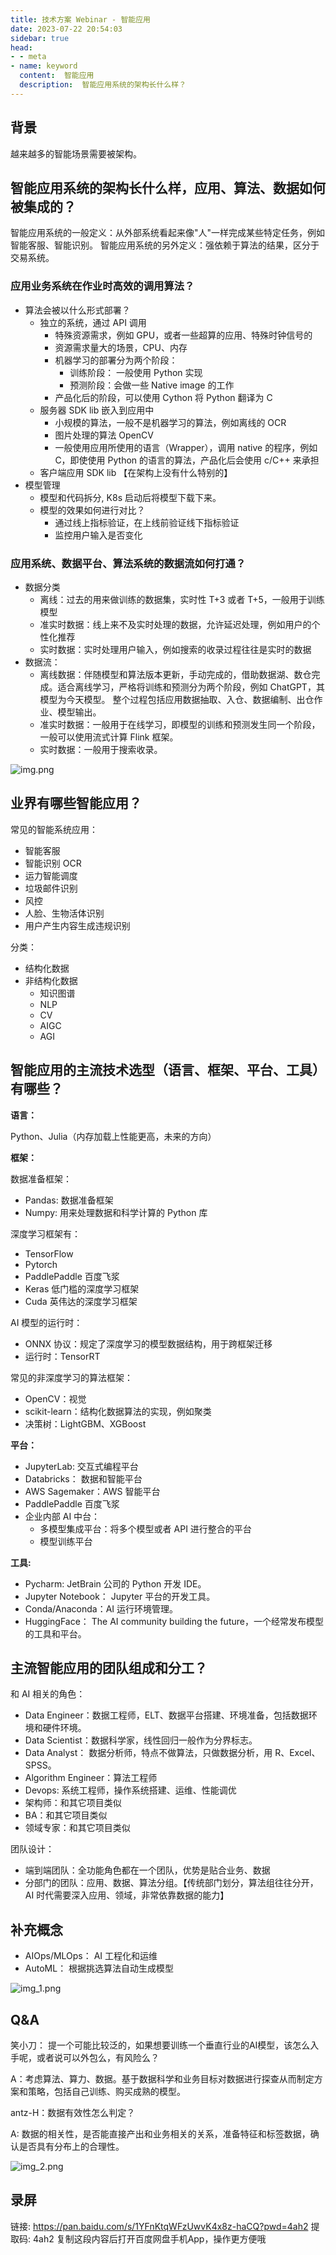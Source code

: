 ```yaml
---
title: 技术方案 Webinar - 智能应用
date: 2023-07-22 20:54:03
sidebar: true
head:
- - meta
- name: keyword
  content:  智能应用
  description:  智能应用系统的架构长什么样？
---
```


## 背景

越来越多的智能场景需要被架构。

## 智能应用系统的架构长什么样，应用、算法、数据如何被集成的？

智能应用系统的一般定义：从外部系统看起来像"人"一样完成某些特定任务，例如智能客服、智能识别。
智能应用系统的另外定义：强依赖于算法的结果，区分于交易系统。

### 应用业务系统在作业时高效的调用算法？

- 算法会被以什么形式部署？
  - 独立的系统，通过 API 调用
    - 特殊资源需求，例如 GPU，或者一些超算的应用、特殊时钟信号的
    - 资源需求量大的场景，CPU、内存
    - 机器学习的部署分为两个阶段：
      - 训练阶段： 一般使用 Python 实现
      - 预测阶段：会做一些 Native image 的工作
    - 产品化后的阶段，可以使用 Cython 将 Python 翻译为 C 
  - 服务器 SDK lib 嵌入到应用中
    - 小规模的算法，一般不是机器学习的算法，例如离线的 OCR
    - 图片处理的算法 OpenCV
    - 一般使用应用所使用的语言（Wrapper），调用 native 的程序，例如 C，即使使用 Python 的语言的算法，产品化后会使用 c/C++ 来承担
  - 客户端应用 SDK lib 【在架构上没有什么特别的】
- 模型管理
  - 模型和代码拆分, K8s 启动后将模型下载下来。
  - 模型的效果如何进行对比？
    - 通过线上指标验证，在上线前验证线下指标验证
    - 监控用户输入是否变化


### 应用系统、数据平台、算法系统的数据流如何打通？

- 数据分类
  - 离线：过去的用来做训练的数据集，实时性 T+3 或者 T+5，一般用于训练模型
  - 准实时数据：线上来不及实时处理的数据，允许延迟处理，例如用户的个性化推荐
  - 实时数据：实时处理用户输入，例如搜索的收录过程往往是实时的数据
- 数据流：
  - 离线数据：伴随模型和算法版本更新，手动完成的，借助数据湖、数仓完成。适合离线学习，严格将训练和预测分为两个阶段，例如 ChatGPT，其模型为今天模型。 整个过程包括应用数据抽取、入仓、数据编制、出仓作业、模型输出。
  - 准实时数据：一般用于在线学习，即模型的训练和预测发生同一个阶段，一般可以使用流式计算 Flink 框架。 
  - 实时数据：一般用于搜索收录。

![img.png](./java-solution-webinar-33/img.png)

## 业界有哪些智能应用？

常见的智能系统应用：

- 智能客服
- 智能识别 OCR
- 运力智能调度
- 垃圾邮件识别
- 风控
- 人脸、生物活体识别
- 用户产生内容生成违规识别

分类：

- 结构化数据
- 非结构化数据
  - 知识图谱
  - NLP
  - CV
  - AIGC
  - AGI

## 智能应用的主流技术选型（语言、框架、平台、工具）有哪些？

**语言：**

Python、Julia（内存加载上性能更高，未来的方向）

**框架：**

数据准备框架： 

- Pandas: 数据准备框架
- Numpy: 用来处理数据和科学计算的 Python 库

深度学习框架有： 

  - TensorFlow
  - Pytorch
  - PaddlePaddle 百度飞浆
  - Keras 低门槛的深度学习框架
  - Cuda 英伟达的深度学习框架

AI 模型的运行时：

- ONNX 协议：规定了深度学习的模型数据结构，用于跨框架迁移
- 运行时：TensorRT

常见的非深度学习的算法框架：

- OpenCV：视觉
- scikit-learn：结构化数据算法的实现，例如聚类
- 决策树：LightGBM、XGBoost

**平台：**

- JupyterLab: 交互式编程平台
- Databricks： 数据和智能平台
- AWS Sagemaker：AWS 智能平台
- PaddlePaddle 百度飞浆
- 企业内部 AI 中台：
  - 多模型集成平台：将多个模型或者 API 进行整合的平台
  - 模型训练平台

**工具:**

- Pycharm:  JetBrain 公司的 Python 开发 IDE。
- Jupyter Notebook： Jupyter 平台的开发工具。
- Conda/Anaconda：AI 运行环境管理。 
- HuggingFace： The AI community building the future，一个经常发布模型的工具和平台。

## 主流智能应用的团队组成和分工？

和 AI 相关的角色： 

- Data Engineer：数据工程师，ELT、数据平台搭建、环境准备，包括数据环境和硬件环境。
- Data Scientist：数据科学家，线性回归一般作为分界标志。
- Data Analyst： 数据分析师，特点不做算法，只做数据分析，用 R、Excel、SPSS。
- Algorithm Engineer：算法工程师
- Devops: 系统工程师，操作系统搭建、运维、性能调优
- 架构师：和其它项目类似
- BA：和其它项目类似
- 领域专家：和其它项目类似

团队设计：

- 端到端团队：全功能角色都在一个团队，优势是贴合业务、数据
- 分部门的团队：应用、数据、算法分组。【传统部门划分，算法组往往分开，AI 时代需要深入应用、领域，非常依靠数据的能力】

## 补充概念

- AIOps/MLOps： AI 工程化和运维
- AutoML： 根据挑选算法自动生成模型

![img_1.png](./java-solution-webinar-33/img_1.png)


## Q&A

笑小刀： 提一个可能比较泛的，如果想要训练一个垂直行业的AI模型，该怎么入手呢，或者说可以外包么，有风险么？

A：考虑算法、算力、数据。基于数据科学和业务目标对数据进行探查从而制定方案和策略，包括自己训练、购买成熟的模型。

antz-H：数据有效性怎么判定？

A: 数据的相关性，是否能直接产出和业务相关的关系，准备特征和标签数据，确认是否具有分布上的合理性。

![img_2.png](./java-solution-webinar-33/img_2.png)

## 录屏

链接: https://pan.baidu.com/s/1YFnKtqWFzUwvK4x8z-haCQ?pwd=4ah2 提取码: 4ah2 复制这段内容后打开百度网盘手机App，操作更方便哦





